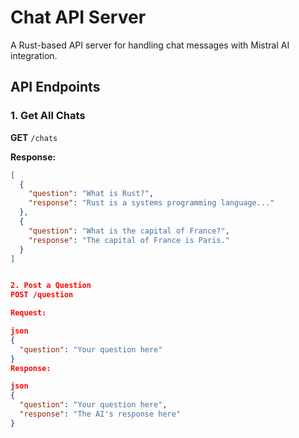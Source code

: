 # Chat API Server

A Rust-based API server for handling chat messages with Mistral AI integration.

## API Endpoints

### 1. Get All Chats
**GET** `/chats`

**Response:**
```json
[
  {
    "question": "What is Rust?",
    "response": "Rust is a systems programming language..."
  },
  {
    "question": "What is the capital of France?",
    "response": "The capital of France is Paris."
  }
]


2. Post a Question
POST /question

Request:

json
{
  "question": "Your question here"
}
Response:

json
{
  "question": "Your question here",
  "response": "The AI's response here"
}